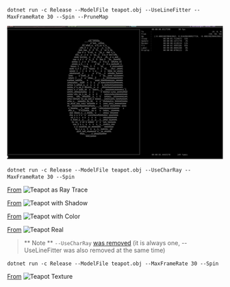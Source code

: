 ```
dotnet run -c Release --ModelFile teapot.obj --UseLineFitter --MaxFrameRate 30 --Spin --PruneMap
```

![Teapot as Line Mess](docs/teapot_line.gif)

```
dotnet run -c Release --ModelFile teapot.obj --UseCharRay --MaxFrameRate 30 --Spin
```
[From](https://github.com/boxofyellow/Ascii3dEngine/commit/0ed839bb0871f6ed2ca72fc800f2c53c66349c12)
![Teapot as Ray Trace](docs/teapot_ray.gif)

[From](https://github.com/boxofyellow/Ascii3dEngine/commit/ac1f2c13e3a026f22818d82b8ed9f36a9c91b4d6)
![Teapot with Shadow](docs/teapot_shadow.gif)

[From](https://github.com/boxofyellow/Ascii3dEngine/commit/ffdbd909c46ac134803e61241dffc025d1a94e75)
![Teapot with Color](docs/teapot_color.gif)

[From](https://github.com/boxofyellow/Ascii3dEngine/commit/ec9deff351cc36d96c192c9f21c3b7f6438b6ee4)
![Teapot Real](docs/teapot_real.gif)

> ** Note **
> `--UseCharRay` [was removed](https://github.com/boxofyellow/Ascii3dEngine/commit/0ea672d9aaf0cc4a0bdb9b6eeb1b492359c237a4) (it is always one, --UseLineFitter was also removed at the same time)

```
dotnet run -c Release --ModelFile teapot.obj --MaxFrameRate 30 --Spin
```

[From](https://github.com/boxofyellow/Ascii3dEngine/commit/0ff303be1fa0c361558da009ea2f57b09a149b6f)
![Teapot Texture](docs/teapot_texture.gif)